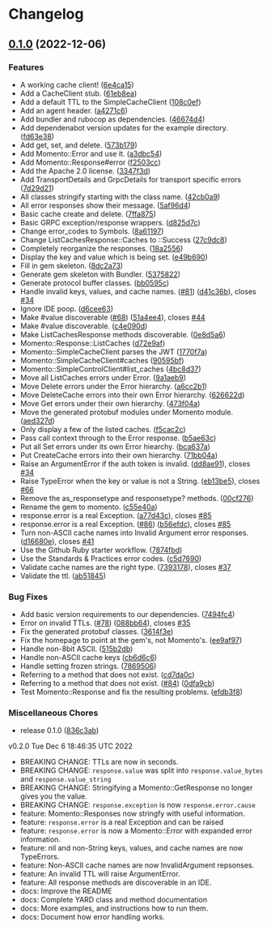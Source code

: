 # Changelog

## [0.1.0](https://github.com/momentohq/client-sdk-ruby/compare/momento-v0.1.0...momento/v0.1.0) (2022-12-06)


### Features

* A working cache client! ([6e4ca15](https://github.com/momentohq/client-sdk-ruby/commit/6e4ca152388e23e416b456ffacc63cdf83244928))
* Add a CacheClient stub. ([61eb8ea](https://github.com/momentohq/client-sdk-ruby/commit/61eb8ea617bacdf2d9056f986b032f7a07aa1ba7))
* Add a default TTL to the SimpleCacheClient ([108c0ef](https://github.com/momentohq/client-sdk-ruby/commit/108c0ef335f149d4e6c7951a7b33e2e268643d5c))
* Add an agent header. ([a4271c6](https://github.com/momentohq/client-sdk-ruby/commit/a4271c659bcd9116d8ef4d800bbdc54eade64c20))
* Add bundler and rubocop as dependencies. ([46674d4](https://github.com/momentohq/client-sdk-ruby/commit/46674d4a6cd14dab0a27e491e48063e4ecd9b2ca))
* Add dependenabot version updates for the example directory. ([fd63e38](https://github.com/momentohq/client-sdk-ruby/commit/fd63e38ca9618042d9170175bf80452ba6e75eec))
* Add get, set, and delete. ([573b179](https://github.com/momentohq/client-sdk-ruby/commit/573b179177481a4298c5af947d056aab44a70c71))
* Add Momento::Error and use it. ([a3dbc54](https://github.com/momentohq/client-sdk-ruby/commit/a3dbc548add82fcc0f85285a44a523b15b41207e))
* Add Momento::Response#error ([f2503cc](https://github.com/momentohq/client-sdk-ruby/commit/f2503ccb804d6104502f112a1725028e32f46eb3))
* Add the Apache 2.0 license. ([3347f3d](https://github.com/momentohq/client-sdk-ruby/commit/3347f3db4934846d5f1ea40a696ab328686fbd13))
* Add TransportDetails and GrpcDetails for transport specific errors ([7d29d21](https://github.com/momentohq/client-sdk-ruby/commit/7d29d21b199c2de66839bf6d4547333e894b53d6))
* All classes stringify starting with the class name. ([42cb0a9](https://github.com/momentohq/client-sdk-ruby/commit/42cb0a907bbce3042b7091b88fa73cc7be5913bf))
* All error responses show their message. ([5af96d4](https://github.com/momentohq/client-sdk-ruby/commit/5af96d417dd6e1041dd6c676dd707f539d3a2f32))
* Basic cache create and delete. ([7ffa875](https://github.com/momentohq/client-sdk-ruby/commit/7ffa8758ced869905af8ca07a4a9823efcc86aab))
* Basic GRPC exception/response wrappers. ([d825d7c](https://github.com/momentohq/client-sdk-ruby/commit/d825d7c744a3a1d5124b413e129debff2289a04d))
* Change error_codes to Symbols. ([8a61197](https://github.com/momentohq/client-sdk-ruby/commit/8a61197600bee8b8f0663f41a8f33520c4f81363))
* Change ListCachesResponse::Caches to ::Success ([27c9dc8](https://github.com/momentohq/client-sdk-ruby/commit/27c9dc89ecd2665f2b8dc3dc1abaadfc27c1993a))
* Completely reorganize the responses. ([18a2556](https://github.com/momentohq/client-sdk-ruby/commit/18a25566591420477e25c0712af8f1a2a07260f5))
* Display the key and value which is being set. ([e49b690](https://github.com/momentohq/client-sdk-ruby/commit/e49b690f8f974e52d07734f8878dac7180cc94d3))
* Fill in gem skeleton. ([8dc2a73](https://github.com/momentohq/client-sdk-ruby/commit/8dc2a73ceaec86f90a40f3283ae8bf32855b74db))
* Generate gem skeleton with Bundler. ([5375822](https://github.com/momentohq/client-sdk-ruby/commit/53758221bca68ddece6f2105f6fcbc923c84ab75))
* Generate protocol buffer classes. ([bb0595c](https://github.com/momentohq/client-sdk-ruby/commit/bb0595cb365598918334337640a327a3539421ef))
* Handle invalid keys, values, and cache names. ([#81](https://github.com/momentohq/client-sdk-ruby/issues/81)) ([d41c36b](https://github.com/momentohq/client-sdk-ruby/commit/d41c36b99ec6af86bf17a54e3f0cda9170e0c9c3)), closes [#34](https://github.com/momentohq/client-sdk-ruby/issues/34)
* Ignore IDE poop. ([d6cee63](https://github.com/momentohq/client-sdk-ruby/commit/d6cee633b6b7c527dfa3e7e4cb8bd4b4a23b8a1c))
* Make #value discoverable ([#68](https://github.com/momentohq/client-sdk-ruby/issues/68)) ([51a4ee4](https://github.com/momentohq/client-sdk-ruby/commit/51a4ee4a4cf4a5356c183363d7ea779a2e4cb75d)), closes [#44](https://github.com/momentohq/client-sdk-ruby/issues/44)
* Make #value discoverable. ([c4e090d](https://github.com/momentohq/client-sdk-ruby/commit/c4e090db23d49624878006ddac3f2c6e14026e29))
* Make ListCachesResponse methods discoverable. ([0e8d5a6](https://github.com/momentohq/client-sdk-ruby/commit/0e8d5a615471aee3a5290c300109d0e933ad083d))
* Momento::Response::ListCaches ([d72e9af](https://github.com/momentohq/client-sdk-ruby/commit/d72e9afc856d2a3a2f9e43222930d5aa39f04f02))
* Momento::SimpleCacheClient parses the JWT ([1770f7a](https://github.com/momentohq/client-sdk-ruby/commit/1770f7a2a6afdbcd53c892f2f0b96d78fc3e025e))
* Momento::SimpleCacheClient#caches ([90595bf](https://github.com/momentohq/client-sdk-ruby/commit/90595bf4f1a1a926907b42f66153b3353ff17ddc))
* Momento::SimpleControlClient#list_caches ([4bc8d37](https://github.com/momentohq/client-sdk-ruby/commit/4bc8d37c49f92bee63eb3fcc72adc42c59bb1b3e))
* Move all ListCaches errors under Error. ([9a1aeb9](https://github.com/momentohq/client-sdk-ruby/commit/9a1aeb95b9dbda9f7565a67c47f9a41a9e77754a))
* Move Delete errors under the Error hierarchy. ([a6cc2b1](https://github.com/momentohq/client-sdk-ruby/commit/a6cc2b1bc0971a90c45b1865da3156617d924fe5))
* Move DeleteCache errors into their own Error hierarchy. ([626622d](https://github.com/momentohq/client-sdk-ruby/commit/626622df01ca3532f8aa3892d7dd76c1c18cfae8))
* Move Get errors under their own hierarchy. ([473f04a](https://github.com/momentohq/client-sdk-ruby/commit/473f04aa82b8e71ee8f075b70fd2b7150d227bf9))
* Move the generated protobuf modules under Momento module. ([aed327d](https://github.com/momentohq/client-sdk-ruby/commit/aed327defc97b1e0295055e69cc5449d04a6b862))
* Only display a few of the listed caches. ([f5cac2c](https://github.com/momentohq/client-sdk-ruby/commit/f5cac2cda6f91bb6a0c6dc1cbf8e8ea743e9bbde))
* Pass call context through to the Error response. ([b5ae63c](https://github.com/momentohq/client-sdk-ruby/commit/b5ae63c01555636cd404d72262cbe1d04a437ce7))
* Put all Set errors under its own Error hiearchy. ([bca637a](https://github.com/momentohq/client-sdk-ruby/commit/bca637a1c090cc2ce3f9f95c968a5fde0883d226))
* Put CreateCache errors into their own hierarchy. ([71bb04a](https://github.com/momentohq/client-sdk-ruby/commit/71bb04a5d68dedd0c0353b6d8bf9d779dd1c18d0))
* Raise an ArgumentError if the auth token is invalid. ([dd8ae91](https://github.com/momentohq/client-sdk-ruby/commit/dd8ae91e104ead63bbeae2ebeeb0d4502c3812fc)), closes [#34](https://github.com/momentohq/client-sdk-ruby/issues/34)
* Raise TypeError when the key or value is not a String. ([eb13be5](https://github.com/momentohq/client-sdk-ruby/commit/eb13be5fe614e59cd0976ab79742213e207cff28)), closes [#66](https://github.com/momentohq/client-sdk-ruby/issues/66)
* Remove the as_responsetype and responsetype? methods. ([00cf276](https://github.com/momentohq/client-sdk-ruby/commit/00cf2762fc469a2aa75984577940487a2a850f90))
* Rename the gem to momento. ([c55e40a](https://github.com/momentohq/client-sdk-ruby/commit/c55e40aca64cf1bdfbc1d122ca653a4c0c4188b7))
* response.error is a real Exception. ([a77d43c](https://github.com/momentohq/client-sdk-ruby/commit/a77d43ca7fb05971da818217409d12e6fa11caa7)), closes [#85](https://github.com/momentohq/client-sdk-ruby/issues/85)
* response.error is a real Exception. ([#86](https://github.com/momentohq/client-sdk-ruby/issues/86)) ([b56efdc](https://github.com/momentohq/client-sdk-ruby/commit/b56efdc018c3597b2eb80fd80b258da2e75d0454)), closes [#85](https://github.com/momentohq/client-sdk-ruby/issues/85)
* Turn non-ASCII cache names into Invalid Argument error responses. ([d16680e](https://github.com/momentohq/client-sdk-ruby/commit/d16680e1bf854f4dd7b2d72f37547cecb350d8f9)), closes [#41](https://github.com/momentohq/client-sdk-ruby/issues/41)
* Use the Github Ruby starter workflow. ([7874fbd](https://github.com/momentohq/client-sdk-ruby/commit/7874fbd66b010b4a86ade18bced664693c7dc594))
* Use the Standards & Practices error codes. ([c5d7690](https://github.com/momentohq/client-sdk-ruby/commit/c5d7690f7107cd50496684f09f8e07c30456b8f7))
* Validate cache names are the right type. ([7393178](https://github.com/momentohq/client-sdk-ruby/commit/739317819767bd080d12c1cc85dc3d6803b59acb)), closes [#37](https://github.com/momentohq/client-sdk-ruby/issues/37)
* Validate the ttl. ([ab51845](https://github.com/momentohq/client-sdk-ruby/commit/ab518453c06bb90cd34c74d2cef1d4b00e657bb8))


### Bug Fixes

* Add basic version requirements to our dependencies. ([7494fc4](https://github.com/momentohq/client-sdk-ruby/commit/7494fc4530053ad55d1fe8845c7aa23504e6d908))
* Error on invalid TTLs. ([#78](https://github.com/momentohq/client-sdk-ruby/issues/78)) ([088bb64](https://github.com/momentohq/client-sdk-ruby/commit/088bb644f5be0a2300801d5e3f4d59bc704053d4)), closes [#35](https://github.com/momentohq/client-sdk-ruby/issues/35)
* Fix the generated protobuf classes. ([3614f3e](https://github.com/momentohq/client-sdk-ruby/commit/3614f3e027f102aa3ac7ab2650cedb88d62cdf5f))
* Fix the homepage to point at the gem's, not Momento's. ([ee9af97](https://github.com/momentohq/client-sdk-ruby/commit/ee9af97278b0633ec0063bba964b677c800acbf5))
* Handle non-8bit ASCII. ([515b2db](https://github.com/momentohq/client-sdk-ruby/commit/515b2dbb895aa22617fc55112bde45b1e745708c))
* Handle non-ASCII cache keys ([cb6d6c6](https://github.com/momentohq/client-sdk-ruby/commit/cb6d6c69ef93f43ea1e348fc36b27e9216bc4b43))
* Handle setting frozen strings. ([7869506](https://github.com/momentohq/client-sdk-ruby/commit/7869506206f03b54773f0cb282ab996f18b78cb2))
* Referring to a method that does not exist. ([cd7da0c](https://github.com/momentohq/client-sdk-ruby/commit/cd7da0cda5ec08f06930c30d8f925ef5fb820d70))
* Referring to a method that does not exist. ([#84](https://github.com/momentohq/client-sdk-ruby/issues/84)) ([0dfa9cb](https://github.com/momentohq/client-sdk-ruby/commit/0dfa9cb06549bcf2717117c34f68ff7d86d2fc22))
* Test Momento::Response and fix the resulting problems. ([efdb3f8](https://github.com/momentohq/client-sdk-ruby/commit/efdb3f8abb2354617ec31f38737efa03716808e4))


### Miscellaneous Chores

* release 0.1.0 ([836c3ab](https://github.com/momentohq/client-sdk-ruby/commit/836c3abd5745760b7fd47624afba4123572be082))

v0.2.0
Tue Dec  6 18:46:35 UTC 2022

* BREAKING CHANGE: TTLs are now in seconds.
* BREAKING CHANGE: `response.value` was split into `response.value_bytes` and `response.value_string`
* BREAKING CHANGE: Stringifying a Momento::GetResponse no longer gives you the value.
* BREAKING CHANGE: `response.exception` is now `response.error.cause`
* feature: Momento::Responses now stringfy with useful information.
* feature: `response.error` is a real Exception and can be raised
* feature: `response.error` is now a Momento::Error with expanded error information.
* feature: nil and non-String keys, values, and cache names are now TypeErrors.
* feature: Non-ASCII cache names are now InvalidArgument repsonses.
* feature: An invalid TTL will raise ArgumentError.
* feature: All response methods are discoverable in an IDE.
* docs: Improve the README
* docs: Complete YARD class and method documentation
* docs: More examples, and instructions how to run them.
* docs: Document how error handling works.
